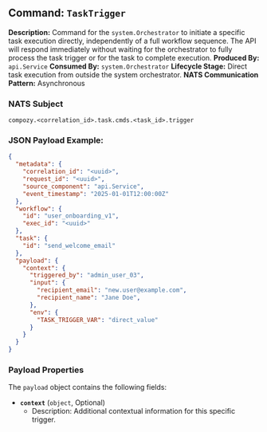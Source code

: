 ## Command: `TaskTrigger`

**Description:** Command for the `system.Orchestrator` to initiate a specific task execution directly, independently of a full workflow sequence. The API will respond immediately without waiting for the orchestrator to fully process the task trigger or for the task to complete execution.
**Produced By:** `api.Service`
**Consumed By:** `system.Orchestrator`
**Lifecycle Stage:** Direct task execution from outside the system orchestrator.
**NATS Communication Pattern:** Asynchronous

### NATS Subject

`compozy.<correlation_id>.task.cmds.<task_id>.trigger`

### JSON Payload Example:

```json
{
  "metadata": {
    "correlation_id": "<uuid>",
    "request_id": "<uuid>",
    "source_component": "api.Service",
    "event_timestamp": "2025-01-01T12:00:00Z"
  },
  "workflow": {
    "id": "user_onboarding_v1", 
    "exec_id": "<uuid>" 
  },
  "task": {
    "id": "send_welcome_email"
  },
  "payload": {
    "context": {
      "triggered_by": "admin_user_03",
      "input": {
        "recipient_email": "new.user@example.com",
        "recipient_name": "Jane Doe",
      },
      "env": {
        "TASK_TRIGGER_VAR": "direct_value"
      }
    }
  }
}
```

### Payload Properties

The `payload` object contains the following fields:
-   **`context`** (`object`, Optional)
    -   Description: Additional contextual information for this specific trigger.
